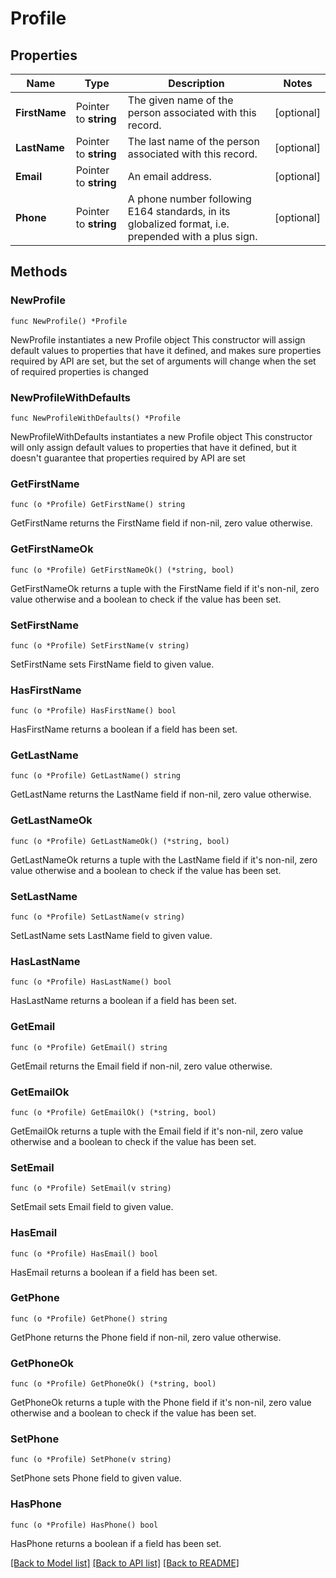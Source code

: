 # Profile

## Properties

Name | Type | Description | Notes
------------ | ------------- | ------------- | -------------
**FirstName** | Pointer to **string** | The given name of the person associated with this record. | [optional] 
**LastName** | Pointer to **string** | The last name of the person associated with this record. | [optional] 
**Email** | Pointer to **string** | An email address. | [optional] 
**Phone** | Pointer to **string** | A phone number following E164 standards, in its globalized format, i.e. prepended with a plus sign. | [optional] 

## Methods

### NewProfile

`func NewProfile() *Profile`

NewProfile instantiates a new Profile object
This constructor will assign default values to properties that have it defined,
and makes sure properties required by API are set, but the set of arguments
will change when the set of required properties is changed

### NewProfileWithDefaults

`func NewProfileWithDefaults() *Profile`

NewProfileWithDefaults instantiates a new Profile object
This constructor will only assign default values to properties that have it defined,
but it doesn't guarantee that properties required by API are set

### GetFirstName

`func (o *Profile) GetFirstName() string`

GetFirstName returns the FirstName field if non-nil, zero value otherwise.

### GetFirstNameOk

`func (o *Profile) GetFirstNameOk() (*string, bool)`

GetFirstNameOk returns a tuple with the FirstName field if it's non-nil, zero value otherwise
and a boolean to check if the value has been set.

### SetFirstName

`func (o *Profile) SetFirstName(v string)`

SetFirstName sets FirstName field to given value.

### HasFirstName

`func (o *Profile) HasFirstName() bool`

HasFirstName returns a boolean if a field has been set.

### GetLastName

`func (o *Profile) GetLastName() string`

GetLastName returns the LastName field if non-nil, zero value otherwise.

### GetLastNameOk

`func (o *Profile) GetLastNameOk() (*string, bool)`

GetLastNameOk returns a tuple with the LastName field if it's non-nil, zero value otherwise
and a boolean to check if the value has been set.

### SetLastName

`func (o *Profile) SetLastName(v string)`

SetLastName sets LastName field to given value.

### HasLastName

`func (o *Profile) HasLastName() bool`

HasLastName returns a boolean if a field has been set.

### GetEmail

`func (o *Profile) GetEmail() string`

GetEmail returns the Email field if non-nil, zero value otherwise.

### GetEmailOk

`func (o *Profile) GetEmailOk() (*string, bool)`

GetEmailOk returns a tuple with the Email field if it's non-nil, zero value otherwise
and a boolean to check if the value has been set.

### SetEmail

`func (o *Profile) SetEmail(v string)`

SetEmail sets Email field to given value.

### HasEmail

`func (o *Profile) HasEmail() bool`

HasEmail returns a boolean if a field has been set.

### GetPhone

`func (o *Profile) GetPhone() string`

GetPhone returns the Phone field if non-nil, zero value otherwise.

### GetPhoneOk

`func (o *Profile) GetPhoneOk() (*string, bool)`

GetPhoneOk returns a tuple with the Phone field if it's non-nil, zero value otherwise
and a boolean to check if the value has been set.

### SetPhone

`func (o *Profile) SetPhone(v string)`

SetPhone sets Phone field to given value.

### HasPhone

`func (o *Profile) HasPhone() bool`

HasPhone returns a boolean if a field has been set.


[[Back to Model list]](../README.md#documentation-for-models) [[Back to API list]](../README.md#documentation-for-api-endpoints) [[Back to README]](../README.md)


